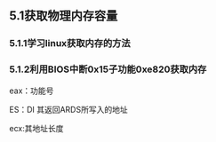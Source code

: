 ## 5.1获取物理内存容量

### 5.1.1学习linux获取内存的方法

### 5.1.2利用BIOS中断0x15子功能0xe820获取内存

eax：功能号

ES：DI 其返回ARDS所写入的地址

ecx:其地址长度